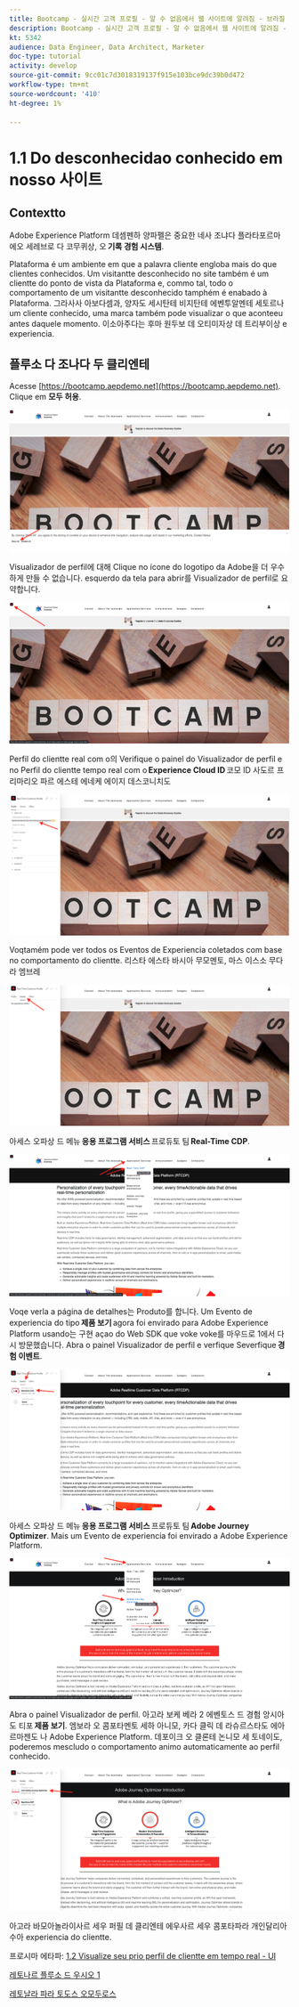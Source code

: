```yaml
---
title: Bootcamp - 실시간 고객 프로필 - 알 수 없음에서 웹 사이트에 알려짐 - 브라질
description: Bootcamp - 실시간 고객 프로필 - 알 수 없음에서 웹 사이트에 알려짐 - 브라질
kt: 5342
audience: Data Engineer, Data Architect, Marketer
doc-type: tutorial
activity: develop
source-git-commit: 9cc01c7d3018319137f915e103bce9dc39b0d472
workflow-type: tm+mt
source-wordcount: '410'
ht-degree: 1%

---
```


# 1.1 Do desconhecidao conhecido em nosso 사이트

## Contextto

Adobe Experience Platform 데셈펜하 양파펠은 중요한 네사 조냐다 플라타포르마 에오 세레브로 다 코무퀴상, 오 **기록 경험 시스템**.

Plataforma é um ambiente em que a palavra cliente engloba mais do que clientes conhecidos. Um visitantte desconhecido no site também é um clientte do ponto de vista da Plataforma e, commo tal, todo o comportamento de um visitantte desconhecido tamphém é enabado à Plataforma. 그라사사 아보다셈과, 양자도 세시탄테 비지탄테 에벤투알멘테 세토르나 um cliente conhecido, uma marca também pode visualizar o que aconteeu antes daquele momento. 이소아주다는 후마 원두보 데 오티미자상 데 트리부이상 e experiencia.

## 플루소 다 조나다 두 클리엔테

Acesse [https://bootcamp.aepdemo.net](https://bootcamp.aepdemo.net). Clique em **모두 허용**.

![DSN](./images/web8.png)

Visualizador de perfil에 대해 Clique no ícone do logotipo da Adobe을 더 우수하게 만들 수 없습니다. esquerdo da tela para abrir를 Visualizador de perfil로 요약합니다.

![데모](./images/pv1.png)

Perfil do clientte real com o의 Verifique o painel do Visualizador de perfil e no Perfil do clientte tempo real com o **Experience Cloud ID** 코모 ID 사도르 프리마리오 파르 에스테 에네케 에이지 데스코니치도

![데모](./images/pv2.png)

Voqtamém pode ver todos os Eventos de Experiencia coletados com base no comportamento do clientte. 리스타 에스타 바시아 무모멘토, 마스 이스소 무다라 엠브레

![데모](./images/pv3.png)

아세스 오파상 드 메뉴 **응용 프로그램 서비스** 프로듀토 팀 **Real-Time CDP**.

![데모](./images/pv4.png)

Voqe verla a página de detalhes는 Produto를 합니다. Um Evento de experiencia do tipo **제품 보기** agora foi envirado para Adobe Experience Platform usando는 구현 açao do Web SDK que voke voke를 마우드로 1에서 다시 방문했습니다. Abra o painel Visualizador de perfil e verfique Severfique **경험 이벤트**.

![데모](./images/pv5.png)

아세스 오파상 드 메뉴 **응용 프로그램 서비스** 프로듀토 팀 **Adobe Journey Optimizer**. Mais um Evento de experiencia foi envirado a Adobe Experience Platform.

![데모](./images/pv7.png)

Abra o painel Visualizador de perfil. 아고라 보케 베라 2 에벤토스 드 경험 앙시아 도 티포 **제품 보기**. 엠보라 오 콤포타멘토 세하 아니모, 카다 클릭 데 라슈르스타도 에아르마젠도 나 Adobe Experience Platform. 데포이크 오 클론테 논니모 세 토네이도, poderemos mescludo o comportamento animo automaticamente ao perfil conhecido.

![데모](./images/pv8.png)

아고라 바모아놀라이사르 세우 퍼필 데 클리엔테 에우사르 세우 콤포타파라 개인달리아 수아 experiencia do clientte.

프로시마 에타파: [1.2 Visualize seu prio perfil de clientte em tempo real - UI](./ex2.md)

[레토나르 플루소 드 우시오 1](./uc1.md)

[레토날라 파라 토도스 오모두로스](../../overview.md)
